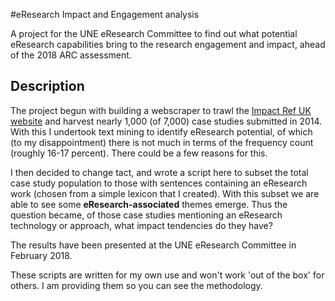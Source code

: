 #eResearch Impact and Engagement analysis

A project for the UNE eResearch Committee to find out what potential eResearch capabilities bring to the research engagement and impact, ahead of the 2018 ARC assessment. 

## Description

The project begun with building a webscraper to trawl the [Impact Ref UK website](impact.ref.ac.uk/) and harvest nearly 1,000 (of 7,000) case studies submitted in 2014. With this I undertook text mining to identify eResearch potential, of which (to my disappointment) there is not much in terms of the frequency count (roughly 16-17 percent).  There could be a few reasons for this. 

I then decided to change tact, and wrote a script here to subset the total case study population to those with sentences containing an eResearch work (chosen from a simple lexicon that I created). With this subset we are able to see some **eResearch-associated** themes emerge. Thus the question became, of those case studies mentioning an eResearch technology or approach, what impact tendencies do they have? 

The results have been presented at the UNE eResearch Committee in February 2018. 

These scripts are written for my own use and won't work 'out of the box' for others. I am providing them so you can see the methodology. 

  
